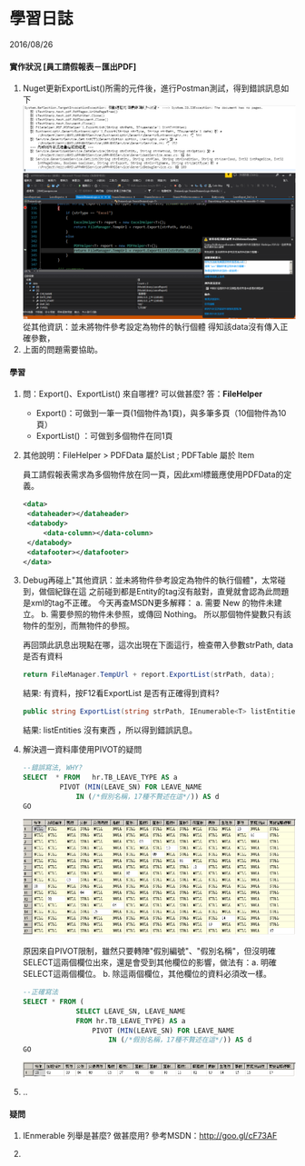 # 學習日誌

2016/08/26

#### 實作狀況 [員工請假報表－匯出PDF]

1. Nuget更新ExportList()所需的元件後，進行Postman測試，得到錯誤訊息如下
   ![](Images\2016-08-26_084715.png)
   ![](Images\2016-08-26_113400.png)
   從其他資訊：並未將物件參考設定為物件的執行個體
   得知該data沒有傳入正確參數，
2. ​上面的問題需要協助。



#### 學習

1. 問：Export()、ExportList() 來自哪裡? 可以做甚麼? 
   答：**FileHelper**

   - Export()：可做到一筆一頁(1個物件為1頁)，與多筆多頁（10個物件為10頁）
   - ExportList() ：可做到多個物件在同1頁

2. 其他說明：FileHelper >  PDFData 屬於List  ; PDFTable 屬於 Item

   員工請假報表需求為多個物件放在同一頁，因此xml標籤應使用PDFData的定義。

   ```xml
   <data>
   	<dataheader></dataheader>
   	<databody>
   		<data-column></data-column>
   	</databody>
   	<datafooter></datafooter>
   </data>
   ```

3. Debug再碰上"其他資訊：並未將物件參考設定為物件的執行個體"，太常碰到，做個紀錄在這
   之前碰到都是Entity的tag沒有敲對，直覺就會認為此問題是xml的tag不正確。
   今天再查MSDN更多解釋：
   a. 需要 New 的物件未建立。  b. 需要參照的物件未參照，或傳回 Nothing。
   所以那個物件變數只有該物件的型別，而無物件的參照。

   再回頭此訊息出現點在哪，這次出現在下面這行，檢查帶入參數strPath, data是否有資料

   ```cs
   return FileManager.TempUrl + report.ExportList(strPath, data);
   ```

   結果: 有資料，按F12看ExportList 是否有正確得到資料? 

   ```cs
   public string ExportList(string strPath, IEnumerable<T> listEntities);
   ```

   結果: listEntities 沒有東西 ，所以得到錯誤訊息。
   ​

4. 解決週一資料庫使用PIVOT的疑問

   ```` sql
   --錯誤寫法, WHY? 
   SELECT  * FROM	hr.TB_LEAVE_TYPE AS a 
   			PIVOT (MIN(LEAVE_SN) FOR LEAVE_NAME 
   				IN (/*假別名稱，17種不贅述在這*/)) AS d
   GO
   ````

   ![](Images\2016-08-26_152103.png)

   原因來自PIVOT限制，雖然只要轉陣"假別編號"、"假別名稱"，但沒明確SELECT這兩個欄位出來，還是會受到其他欄位的影響，做法有：a. 明確SELECT這兩個欄位。 b. 除這兩個欄位，其他欄位的資料必須改一樣。

   ```` sql
   --正確寫法
   SELECT * FROM (
   				SELECT LEAVE_SN, LEAVE_NAME 
   				FROM hr.TB_LEAVE_TYPE) AS a 
   					PIVOT (MIN(LEAVE_SN) FOR LEAVE_NAME 
   						IN (/*假別名稱，17種不贅述在這*/)) AS d
   GO
   ````

   ![](Images\2016-08-26_152701.png)

5. ..

#### 疑問

1. IEnmerable 列舉是甚麼? 做甚麼用? 
   參考MSDN：http://goo.gl/cF73AF
   ​

2. ​

   ​

   ​
